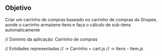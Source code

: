 ## Objetivo

Criar um carrinho de compras baseado no carrinho de compras da Shopee, aonde o carrinho armazene itens e faça o cálculo
de sub-itens automaticamente

// Domínio da aplicação: Carrinho de compras

// Entidades representadas
// -> Carrinho = cart.js
// -> Itens - item.js